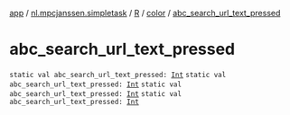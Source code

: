 [app](../../../index.md) / [nl.mpcjanssen.simpletask](../../index.md) / [R](../index.md) / [color](index.md) / [abc_search_url_text_pressed](.)

# abc_search_url_text_pressed

`static val abc_search_url_text_pressed: `[`Int`](https://kotlinlang.org/api/latest/jvm/stdlib/kotlin/-int/index.html)
`static val abc_search_url_text_pressed: `[`Int`](https://kotlinlang.org/api/latest/jvm/stdlib/kotlin/-int/index.html)
`static val abc_search_url_text_pressed: `[`Int`](https://kotlinlang.org/api/latest/jvm/stdlib/kotlin/-int/index.html)
`static val abc_search_url_text_pressed: `[`Int`](https://kotlinlang.org/api/latest/jvm/stdlib/kotlin/-int/index.html)